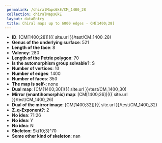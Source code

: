 ```yaml
--- 
 permalink: /chiralMaps6kE/CM_1400_28 
 collection: chiralMaps6kE
 layout: dataEntry
 title: Chiral maps up to 6000 edges - CM[1400;28]
---
```


- **ID**: [CM[1400;28]]({{ site.url }}/test/CM_1400_28)
- **Genus of the underlying surface**: 521
- **Length of the face**: 8
- **Valency**: 280
- **Length of the Petrie polygon**: 70
- **Is the automorphism group solvable?**: S
- **Number of vertices**: 10
- **Number of edges**: 1400
- **Number of faces**: 350
- **The map is self-**: none
- **Dual map**: [CM[1400;30]]({{ site.url }}/test/CM_1400_30)
- **Mirror (enantihomorphic) map**: [CM[1400;26]]({{ site.url }}/test/CM_1400_26)
- **Dual of the mirror image**: [CM[1400;32]]({{ site.url }}/test/CM_1400_32)
- **Z_q-Exponent?**: 2
- **No idea**:  71:26
- **No idea**: Y
- **No idea**: N
- **Skeleton**: Sk(10;3)^70
- **Some other kind of skeleton**: nan
